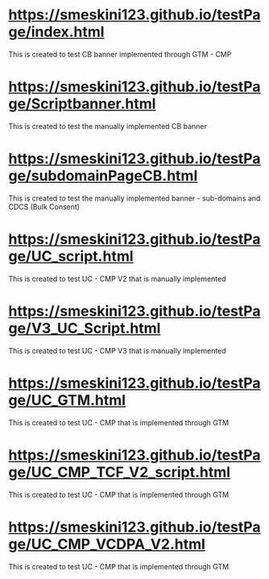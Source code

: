 # https://smeskini123.github.io/testPage/index.html
This is created to test CB banner implemented through GTM - CMP

# https://smeskini123.github.io/testPage/Scriptbanner.html
This is created to test the manually implemented CB banner

# https://smeskini123.github.io/testPage/subdomainPageCB.html
This is created to test the manually implemented banner - sub-domains and CDCS (Bulk Consent)

# https://smeskini123.github.io/testPage/UC_script.html
This is created to test UC - CMP V2 that is manually implemented

# https://smeskini123.github.io/testPage/V3_UC_Script.html
This is created to test UC - CMP V3 that is manually implemented

# https://smeskini123.github.io/testPage/UC_GTM.html
This is created to test UC - CMP that is implemented through GTM

# https://smeskini123.github.io/testPage/UC_CMP_TCF_V2_script.html
This is created to test UC - CMP that is implemented through GTM

# https://smeskini123.github.io/testPage/UC_CMP_VCDPA_V2.html
This is created to test UC - CMP that is implemented through GTM


